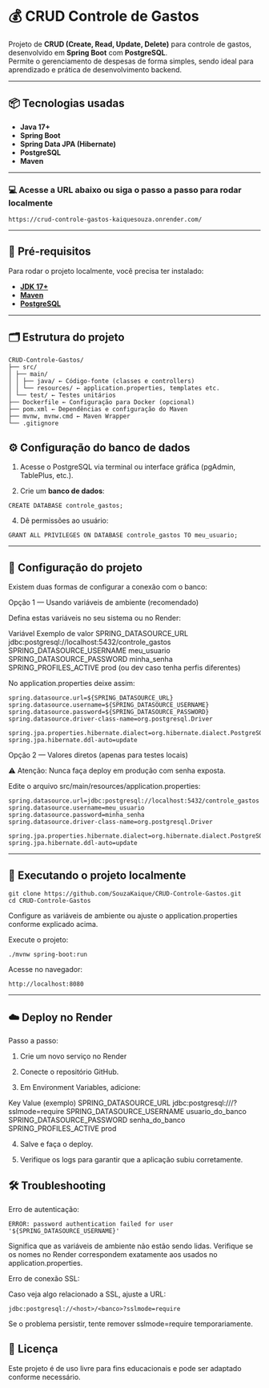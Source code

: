 # 💰 CRUD Controle de Gastos

Projeto de **CRUD (Create, Read, Update, Delete)** para controle de gastos, desenvolvido em **Spring Boot** com **PostgreSQL**.  
Permite o gerenciamento de despesas de forma simples, sendo ideal para aprendizado e prática de desenvolvimento backend.

---

## 📦 Tecnologias usadas

- **Java 17+**
- **Spring Boot**
- **Spring Data JPA (Hibernate)**
- **PostgreSQL**
- **Maven**

---

### 💻 Acesse a URL abaixo ou siga o passo a passo para rodar localmente
 ```
https://crud-controle-gastos-kaiquesouza.onrender.com/
```
---

## 🔧 Pré-requisitos

Para rodar o projeto localmente, você precisa ter instalado:

- **[JDK 17+](https://adoptium.net/temurin/releases/)**
- **[Maven](https://maven.apache.org/download.cgi)**
- **[PostgreSQL](https://www.postgresql.org/download/)**

---

## 🗂 Estrutura do projeto
```
CRUD-Controle-Gastos/
├── src/
│ ├── main/
│ │ ├── java/ ← Código-fonte (classes e controllers)
│ │ └── resources/ ← application.properties, templates etc.
│ └── test/ ← Testes unitários
├── Dockerfile ← Configuração para Docker (opcional)
├── pom.xml ← Dependências e configuração do Maven
├── mvnw, mvnw.cmd ← Maven Wrapper
└── .gitignore
```

## ⚙️ Configuração do banco de dados

1. Acesse o PostgreSQL via terminal ou interface gráfica (pgAdmin, TablePlus, etc.).

2. Crie um **banco de dados**:
 ```
CREATE DATABASE controle_gastos;
```
4. Dê permissões ao usuário:
 ```
GRANT ALL PRIVILEGES ON DATABASE controle_gastos TO meu_usuario;
```
--- 
## 🌱 Configuração do projeto
Existem duas formas de configurar a conexão com o banco:

Opção 1 — Usando variáveis de ambiente (recomendado)

Defina estas variáveis no seu sistema ou no Render:

Variável	Exemplo de valor
SPRING_DATASOURCE_URL	jdbc:postgresql://localhost:5432/controle_gastos
SPRING_DATASOURCE_USERNAME	meu_usuario
SPRING_DATASOURCE_PASSWORD	minha_senha
SPRING_PROFILES_ACTIVE	prod (ou dev caso tenha perfis diferentes)

No application.properties deixe assim:
 ```
spring.datasource.url=${SPRING_DATASOURCE_URL}
spring.datasource.username=${SPRING_DATASOURCE_USERNAME}
spring.datasource.password=${SPRING_DATASOURCE_PASSWORD}
spring.datasource.driver-class-name=org.postgresql.Driver

spring.jpa.properties.hibernate.dialect=org.hibernate.dialect.PostgreSQLDialect
spring.jpa.hibernate.ddl-auto=update
```

Opção 2 — Valores diretos (apenas para testes locais)

⚠️ Atenção: Nunca faça deploy em produção com senha exposta.

Edite o arquivo src/main/resources/application.properties:
 ```
spring.datasource.url=jdbc:postgresql://localhost:5432/controle_gastos
spring.datasource.username=meu_usuario
spring.datasource.password=minha_senha
spring.datasource.driver-class-name=org.postgresql.Driver

spring.jpa.properties.hibernate.dialect=org.hibernate.dialect.PostgreSQLDialect
spring.jpa.hibernate.ddl-auto=update
```
---

## 🚀 Executando o projeto localmente
```
git clone https://github.com/SouzaKaique/CRUD-Controle-Gastos.git
cd CRUD-Controle-Gastos
```
Configure as variáveis de ambiente ou ajuste o application.properties conforme explicado acima.

Execute o projeto:

```
./mvnw spring-boot:run
```

Acesse no navegador:
```
http://localhost:8080
```
--- 
## ☁️ Deploy no Render
Passo a passo:

1. Crie um novo serviço no Render

2. Conecte o repositório GitHub.

3. Em Environment Variables, adicione:

Key	Value (exemplo)
SPRING_DATASOURCE_URL	jdbc:postgresql://<host>/<banco>?sslmode=require
SPRING_DATASOURCE_USERNAME	usuario_do_banco
SPRING_DATASOURCE_PASSWORD	senha_do_banco
SPRING_PROFILES_ACTIVE	prod

4. Salve e faça o deploy.

5. Verifique os logs para garantir que a aplicação subiu corretamente.

## 🛠 Troubleshooting

Erro de autenticação:
```
ERROR: password authentication failed for user '${SPRING_DATASOURCE_USERNAME}'
```
Significa que as variáveis de ambiente não estão sendo lidas.
Verifique se os nomes no Render correspondem exatamente aos usados no application.properties.

Erro de conexão SSL:

Caso veja algo relacionado a SSL, ajuste a URL:
```
jdbc:postgresql://<host>/<banco>?sslmode=require
```

Se o problema persistir, tente remover sslmode=require temporariamente.

## 📜 Licença
Este projeto é de uso livre para fins educacionais e pode ser adaptado conforme necessário.


